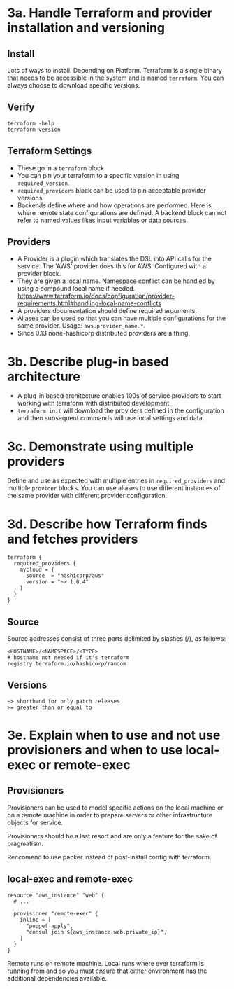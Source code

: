 # 3a. Handle Terraform and provider installation and versioning
## Install
Lots of ways to install. Depending on Platform. Terraform is a single binary that needs to be accessible in the system and is named `terraform`. You can always choose to download specific versions.

## Verify
```
terraform -help
terraform version
```

## Terraform Settings
* These go in a `terraform` block.
* You can pin your terraform to a specific version in using `required_version`.
* `required_providers` block can be used to pin acceptable provider versions.
* Backends define where and how operations are performed. Here is where remote state configurations are defined. A backend block can not refer to named values likes input variables or data sources.

## Providers
* A Provider is a plugin which translates the DSL into API calls for the service. The 'AWS' provider does this for AWS. Configured with a provider block.
* They are given a local name. Namespace conflict can be handled by using a compound local name if needed. https://www.terraform.io/docs/configuration/provider-requirements.html#handling-local-name-conflicts
* A providers documentation should define required arguments.
* Aliases can be used so that you can have multiple configurations for the same provider. Usage: `aws.provider_name.*`.
* Since 0.13 none-hashicorp distributed providers are a thing.


# 3b. Describe plug-in based architecture
* A plug-in based architecture enables 100s of service providers to start working with terraform with distributed development.
* `terraform init` will download the providers defined in the configuration and then subsequent commands will use local settings and data.


# 3c. Demonstrate using multiple providers
Define and use as expected with multiple entries in `required_providers` and multiple `provider` blocks. You can use aliases to use different instances of the same provider with different provider configuration.


# 3d. Describe how Terraform finds and fetches providers
```
terraform {
  required_providers {
    mycloud = {
      source  = "hashicorp/aws"
      version = "~> 1.0.4"
    }
  }
}
```
## Source
Source addresses consist of three parts delimited by slashes (/), as follows:
```
<HOSTNAME>/<NAMESPACE>/<TYPE>
# hostname not needed if it's terraform
registry.terraform.io/hashicorp/random
```
## Versions
```
~> shorthand for only patch releases
>= greater than or equal to
```

# 3e. Explain when to use and not use provisioners and when to use local-exec or remote-exec
## Provisioners
Provisioners can be used to model specific actions on the local machine or on a remote machine in order to prepare servers or other infrastructure objects for service.

Provisioners should be a last resort and are only a feature for the sake of pragmatism.

Reccomend to use packer instead of post-install config with terraform.
## local-exec and remote-exec
```
resource "aws_instance" "web" {
  # ...

  provisioner "remote-exec" {
    inline = [
      "puppet apply",
      "consul join ${aws_instance.web.private_ip}",
    ]
  }
}
```
Remote runs on remote machine. Local runs where ever terraform is running from and so you must ensure that either environment has the additional dependencies available.